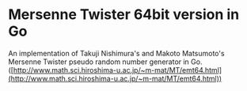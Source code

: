 Mersenne Twister 64bit version in Go
================

An implementation of Takuji Nishimura's and Makoto Matsumoto's Mersenne Twister pseudo random number generator in Go. ([http://www.math.sci.hiroshima-u.ac.jp/~m-mat/MT/emt64.html](http://www.math.sci.hiroshima-u.ac.jp/~m-mat/MT/emt64.html))